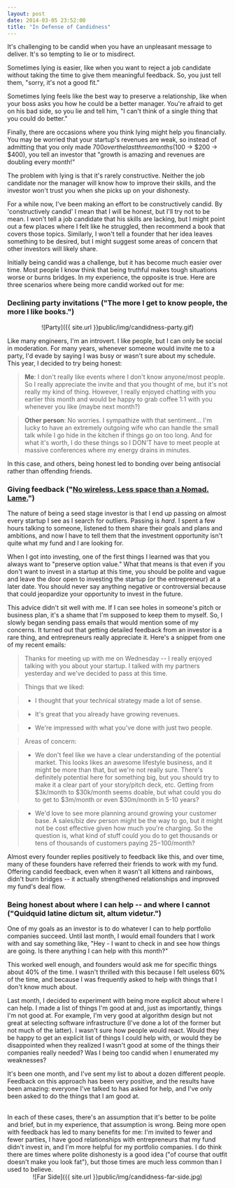 ```yaml
---
layout: post
date: 2014-03-05 23:52:00
title: "In Defense of Candidness"
---
```


It's challenging to be candid when you have an unpleasant message to deliver. It's so tempting to lie or to misdirect.  

Sometimes lying is easier, like when you want to reject a job candidate without taking the time to give them meaningful feedback. So, you just tell them, "sorry, it's not a good fit."

Sometimes lying feels like the best way to preserve a relationship, like when your boss asks you how he could be a better manager. You're afraid to get on his bad side, so you lie and tell him, "I can't think of a single thing that you could do better." 

Finally, there are occasions where you think lying might help you financially. You may be worried that your startup's revenues are weak, so instead of admitting that you only made $700 over the last three months ($100 -&gt; $200 -&gt; $400), you tell an investor that "growth is amazing and revenues are doubling every month!"

The problem with lying is that it's rarely constructive. Neither the job candidate nor the manager will know how to improve their skills, and the investor won't trust you when she picks up on your dishonesty.

For a while now, I've been making an effort to be constructively candid. By 'constructively candid' I mean that I will be honest, but I'll try not to be mean. I won't tell a job candidate that his skills are lacking, but I might point out a few places where I felt like he struggled, then recommend a book that covers those topics. Similarly, I won't tell a founder that her idea leaves something to be desired, but I might suggest some areas of concern that other investors will likely share.

Initially being candid was a challenge, but it has become much easier over time. Most people I know think that being truthful makes tough situations worse or burns bridges. In my experience, the opposite is true. Here are three scenarios where being more candid worked out for me:

### Declining party invitations ("The more I get to know people, the more I like books.")

<center>
![Party]({{ site.url }}public/img/candidness-party.gif)
</center>

Like many engineers, I'm an introvert. I like people, but I can only be social in moderation. For many years, whenever someone would invite me to a party, I'd evade by saying I was busy or wasn't sure about my schedule. This year, I decided to try being honest:

> **Me**: I don't really like events where I don't know anyone/most people. So I really appreciate the invite and that you thought of me, but it's not really my kind of thing. However, I really enjoyed chatting with you earlier this month and would be happy to grab coffee 1:1 with you whenever you like (maybe next month?)  

> **Other person**: No worries. I sympathize with that sentiment... I'm lucky to have an extremely outgoing wife who can handle the small talk while I go hide in the kitchen if things go on too long. And for what it's worth, I do these things so I DON'T have to meet people at massive conferences where my energy drains in minutes.

In this case, and others, being honest led to bonding over being antisocial rather than offending friends.  

### Giving feedback ("<a href="http://beta.slashdot.org/story/21026" target="_blank">No wireless. Less space than a Nomad. Lame.</a>")

The nature of being a seed stage investor is that I end up passing on almost every startup I see as I search for outliers. Passing is _hard_. I spent a few hours talking to someone, listened to them share their goals and plans and ambitions, and now I have to tell them that the investment opportunity isn't quite what my fund and I are looking for.

When I got into investing, one of the first things I learned was that you always want to "preserve option value." What that means is that even if you don't want to invest in a startup at this time, you should be polite and vague and leave the door open to investing the startup (or the entrepreneur) at a later date. You should never say anything negative or controversial because that could jeopardize your opportunity to invest in the future.

This advice didn't sit well with me. If I can see holes in someone's pitch or business plan, it's a shame that I'm supposed to keep them to myself. So, I slowly began sending pass emails that would mention some of my concerns. It turned out that getting detailed feedback from an investor is a rare thing, and entrepreneurs really appreciate it. Here's a snippet from one of my recent emails:

> Thanks for meeting up with me on Wednesday -- I really enjoyed talking with you about your startup. I talked with my partners yesterday and we've decided to pass at this time. 

> Things that we liked: 

> - I thought that your technical strategy made a lot of sense.

> - It's great that you already have growing revenues.

> - We're impressed with what you've done with just two people.

> Areas of concern:

> - We don't feel like we have a clear understanding of the potential market. This looks likes an awesome lifestyle business, and it might be more than that, but we're not really sure. There's definitely potential here for something big, but you should try to make it a clear part of your story/pitch deck, etc. Getting from $3k/month to $30k/month seems doable, but what could you do to get to $3m/month or even $30m/month in 5-10 years?

> - We'd love to see more planning around growing your customer base. A sales/biz dev person might be the way to go, but it might not be cost effective given how much you're charging. So the question is, what kind of stuff could you do to get thousands or tens of thousands of customers paying $25-$100/month?

Almost every founder replies positively to feedback like this, and over time, many of these founders have referred their friends to work with my fund. Offering candid feedback, even when it wasn't all kittens and rainbows, didn't burn bridges -- it actually strengthened relationships and improved my fund's deal flow.  

### Being honest about where I can help -- and where I cannot ("Quidquid latine dictum sit, altum videtur.")

One of my goals as an investor is to do whatever I can to help portfolio companies succeed. Until last month, I would email founders that I work with and say something like, "Hey - I want to check in and see how things are going. Is there anything I can help with this month?"

This worked well enough, and founders would ask me for specific things about 40% of the time. I wasn't thrilled with this because I felt useless 60% of the time, and because I was frequently asked to help with things that I don't know much about.

Last month, I decided to experiment with being more explicit about where I can help. I made a list of things I'm good at and, just as importantly, things I'm not good at. For example, I'm very good at algorithm design but not great at selecting software infrastructure (I've done a lot of the former but not much of the latter). I wasn't sure how people would react. Would they be happy to get an explicit list of things I could help with, or would they be disappointed when they realized I wasn't good at some of the things their companies really needed? Was I being too candid when I enumerated my weaknesses?

It's been one month, and I've sent my list to about a dozen different people. Feedback on this approach has been very positive, and the results have been amazing: everyone I've talked to has asked for help, and I've only been asked to do the things that I am good at.  

<br>
In each of these cases, there's an assumption that it's better to be polite and brief, but in my experience, that assumption is wrong. Being more open with feedback has led to many benefits for me: I'm invited to fewer and fewer parties, I have good relationships with entrepreneurs that my fund didn't invest in, and I'm more helpful for my portfolio companies. I do think there are times where polite dishonesty is a good idea ("of course that outfit doesn't make you look fat"), but those times are much less common than I used to believe.

<center>
![Far Side]({{ site.url }}public/img/candidness-far-side.jpg)
</center>